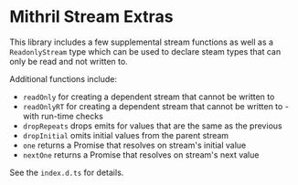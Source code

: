 # Mithril Stream Extras

This library includes a few supplemental stream functions as well as a `ReadonlyStream` type which can be used to declare steam types that can only be read and not written to.

Additional functions include:

* `readOnly` for creating a dependent stream that cannot be written to
* `readOnlyRT` for creating a dependent stream that cannot be written to - with run-time checks
* `dropRepeats` drops emits for values that are the same as the previous
* `dropInitial` omits initial values from the parent stream
* `one` returns a Promise that resolves on stream's initial value
* `nextOne` returns a Promise that resolves on stream's next value

See the `index.d.ts` for details.
